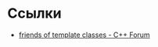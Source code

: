 # Ссылки

- [friends of template classes - C++ Forum](http://www.cplusplus.com/forum/beginner/49509/)
